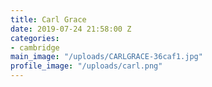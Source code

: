 ```yaml
---
title: Carl Grace
date: 2019-07-24 21:58:00 Z
categories:
- cambridge
main_image: "/uploads/CARLGRACE-36caf1.jpg"
profile_image: "/uploads/carl.png"
---
```



